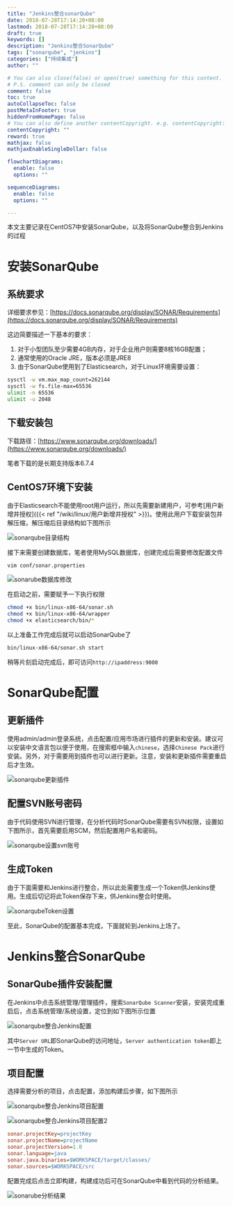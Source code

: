 ```yaml
---
title: "Jenkins整合sonarQube"
date: 2018-07-28T17:14:20+08:00
lastmod: 2018-07-28T17:14:20+08:00
draft: true
keywords: []
description: "Jenkins整合SonarQube"
tags: ["sonarqube", "jenkins"]
categories: ["持续集成"]
author: ""

# You can also close(false) or open(true) something for this content.
# P.S. comment can only be closed
comment: false
toc: true
autoCollapseToc: false
postMetaInFooter: true
hiddenFromHomePage: false
# You can also define another contentCopyright. e.g. contentCopyright: "This is another copyright."
contentCopyright: ""
reward: true
mathjax: false
mathjaxEnableSingleDollar: false

flowchartDiagrams:
  enable: false
  options: ""

sequenceDiagrams: 
  enable: false
  options: ""

---
```


本文主要记录在CentOS7中安装SonarQube，以及将SonarQube整合到Jenkins的过程

<!--more-->

# 安装SonarQube

## 系统要求

详细要求参见：[https://docs.sonarqube.org/display/SONAR/Requirements](https://docs.sonarqube.org/display/SONAR/Requirements)

这边简要描述一下基本的要求：

1. 对于小型团队至少需要4GB内存，对于企业用户则需要8核16GB配置；
2. 通常使用的Oracle JRE，版本必须是JRE8
3. 由于SonarQube使用到了Elasticsearch，对于Linux环境需要设置：

```bash
sysctl -w vm.max_map_count=262144
sysctl -w fs.file-max=65536
ulimit -n 65536
ulimit -u 2048
```

## 下载安装包

下载路径：[https://www.sonarqube.org/downloads/](https://www.sonarqube.org/downloads/)

笔者下载的是长期支持版本6.7.4

## CentOS7环境下安装

由于Elasticsearch不能使用root用户运行，所以先需要新建用户，可参考[用户新增并授权]({{< ref "/wiki/linux/用户新增并授权" >}})。使用此用户下载安装包并解压缩，解压缩后目录结构如下图所示

![sonarqube目录结构](http://ocd8m6zlz.bkt.clouddn.com/sonarqube目录结构.png)

接下来需要创建数据库，笔者使用MySQL数据库，创建完成后需要修改配置文件

```bash
vim conf/sonar.properties
```

![sonarube数据库修改](http://ocd8m6zlz.bkt.clouddn.com/sonarube数据库修改.png)

在启动之前，需要赋予一下执行权限

```bash
chmod +x bin/linux-x86-64/sonar.sh
chmod +x bin/linux-x86-64/wrapper
chmod +x elasticsearch/bin/*
```

以上准备工作完成后就可以启动SonarQube了

```bash
bin/linux-x86-64/sonar.sh start
```

稍等片刻启动完成后，即可访问`http://ipaddress:9000`

# SonarQube配置

## 更新插件

使用admin/admin登录系统，点击配置/应用市场进行插件的更新和安装。建议可以安装中文语言包以便于使用，在搜索框中输入`chinese`，选择`Chinese Pack`进行安装。另外，对于需要用到插件也可以进行更新。注意，安装和更新插件需要重启后才生效。

![sonarqube更新插件](http://ocd8m6zlz.bkt.clouddn.com/sonarqube更新插件.png)

## 配置SVN账号密码

由于代码使用SVN进行管理，在分析代码时SonarQube需要有SVN权限，设置如下图所示，首先需要启用SCM，然后配置用户名和密码。

![sonarqube设置svn账号](http://ocd8m6zlz.bkt.clouddn.com/sonarqub设置svn账号.png)

## 生成Token

由于下面需要和Jenkins进行整合，所以此处需要生成一个Token供Jenkins使用。生成后切记将此Token保存下来，供Jenkins整合时使用。

![sonarqubeToken设置](http://ocd8m6zlz.bkt.clouddn.com/sonarqubeToken设置.png)

至此，SonarQube的配置基本完成，下面就轮到Jenkins上场了。

# Jenkins整合SonarQube

## SonarQube插件安装配置

在Jenkins中点击系统管理/管理插件，搜索`SonarQube Scanner`安装，安装完成重启后，点击系统管理/系统设置，定位到如下图所示位置

![sonarqube整合Jenkins配置](http://ocd8m6zlz.bkt.clouddn.com/sonarqube整合Jenkins配置.png)

其中`Server URL`即SonarQube的访问地址，`Server authentication token`即上一节中生成的Token。

## 项目配置

选择需要分析的项目，点击配置，添加构建后步骤，如下图所示

![sonarqube整合Jenkins项目配置](http://ocd8m6zlz.bkt.clouddn.com/sonarqube整合Jenkins项目配置.png)

![sonarqube整合Jenkins项目配置2](http://ocd8m6zlz.bkt.clouddn.com/sonarqube整合Jenkins项目配置2.png)

```ini
sonar.projectKey=projectKey
sonar.projectName=projectName
sonar.projectVersion=1.0
sonar.language=java
sonar.java.binaries=$WORKSPACE/target/classes/
sonar.sources=$WORKSPACE/src
```

配置完成后点击立即构建，构建成功后可在SonarQube中看到代码的分析结果。

![sonarube分析结果](http://ocd8m6zlz.bkt.clouddn.com/sonarube分析结果.png)
